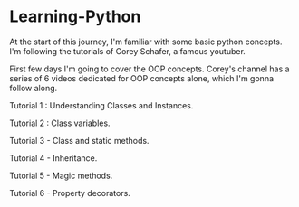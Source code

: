 # Learning-Python

At the start of this journey, I'm familiar with some basic python concepts.
I'm following the tutorials of Corey Schafer, a famous youtuber.

First few days I'm going to cover the OOP concepts.
Corey's channel has a series of 6 videos dedicated for OOP concepts alone, which I'm gonna follow along.

Tutorial 1 : Understanding Classes and Instances.

Tutorial 2 : Class variables.

Tutorial 3 - Class and static methods.

Tutorial 4 - Inheritance.

Tutorial 5 - Magic methods.

Tutorial 6 - Property decorators.


